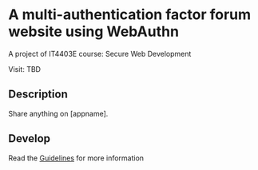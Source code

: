 # A multi-authentication factor forum website using WebAuthn

A project of IT4403E course: Secure Web Development

Visit: TBD

## Description

Share anything on [appname].

<!-- more description here -->

## Develop

Read the [Guidelines](guidelines) for more information










